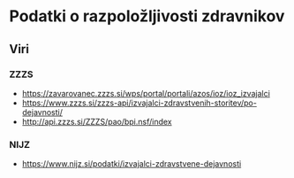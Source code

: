 # Podatki o razpoložljivosti zdravnikov

## Viri

### ZZZS

* https://zavarovanec.zzzs.si/wps/portal/portali/azos/ioz/ioz_izvajalci
* https://www.zzzs.si/zzzs-api/izvajalci-zdravstvenih-storitev/po-dejavnosti/
* http://api.zzzs.si/ZZZS/pao/bpi.nsf/index

### NIJZ

* https://www.nijz.si/podatki/izvajalci-zdravstvene-dejavnosti

